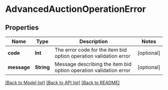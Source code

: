 # AdvancedAuctionOperationError

## Properties
Name | Type | Description | Notes
------------ | ------------- | ------------- | -------------
**code** | **Int** | The error code for the item bid option operation validation error | [optional] 
**message** | **String** | Message describing the item bid option operation validation error | [optional] 

[[Back to Model list]](../README.md#documentation-for-models) [[Back to API list]](../README.md#documentation-for-api-endpoints) [[Back to README]](../README.md)


